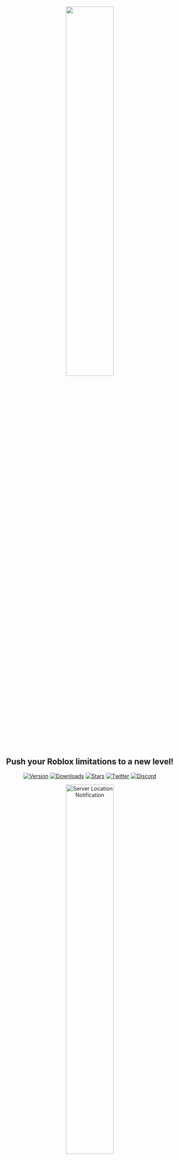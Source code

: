 <h1 align="center"><img align="center" src="https://obx.efaz.dev/BootstrapImages/Banner.png" height="50%" width="50%"></h1>
<h2 align="center">Push your Roblox limitations to a new level!</h2>
<p align="center">
    <a href="https://github.com/EfazDev/orangeblox/releases/latest"><img src="https://img.shields.io/github/v/release/EfazDev/orangeblox?color=ff4b00&label=%F0%9F%94%84%20Version" alt="Version"></a>
    <a href="https://github.com/EfazDev/orangeblox/releases/latest"><img src="https://img.shields.io/github/downloads/EfazDev/orangeblox/total?color=ff4b00&label=%F0%9F%92%BB%20Downloads" alt="Downloads"></a>
    <a href="https://github.com/EfazDev/orangeblox"><img src="https://img.shields.io/github/stars/EfazDev/orangeblox?style=smooth&label=%E2%AD%90%20Stars&color=ff4b00" alt="Stars"></a>    
    <a href="https://twitter.efaz.dev"><img src="https://img.shields.io/twitter/follow/EfazDev?style=social&labelColor=00ffff&color=00ffff" alt="Twitter"></a>
    <a href="https://discord.efaz.dev"><img src="https://img.shields.io/discord/1099350065560166543?logo=discord&logoColor=white&label=discord&color=4d3dff" alt="Discord"></a>    
</p>
<p align="center">
    <img align="center" src="https://obx.efaz.dev/BootstrapImages/ServerLocations.png" height="50%" width="50%" alt="Server Location Notification"><br>
    <p align="center">
        <img src="https://obx.efaz.dev/BootstrapImages/WebhookPlayer.png" alt="Server Location Notification">
        <img src="https://obx.efaz.dev/BootstrapImages/WebhookStudio.png" alt="Server Location Notification">
    </p>
    <p align="center">
        <img src="https://obx.efaz.dev/BootstrapImages/PlayerRPC.png" alt="Player Discord Rich Presence">
        <img src="https://obx.efaz.dev/BootstrapImages/StudioRPC.png" alt="Studio Discord Rich Presence">
    </p>
    <p align="center">
        <img align="center" src="https://obx.efaz.dev/BootstrapImages/AvatarEditor.png" height="500" width="800" alt="Subway Surfers Avatar Map"><br><br><img align="center" src="https://obx.efaz.dev/BootstrapImages/MultipleInstance.png" alt="Multiple Roblox Instances with Pet Simulator 99 Opened">
    </p>
</p>

> [!IMPORTANT]
> Hello! If you were an user of Efaz's Roblox Bootstrap on v1.5.9 or lower, you might have noticed we have rebranded to OrangeBlox! Any mods and data are transferred as of this change and your mod scripts are able to still work under the EfazRobloxBootstrapAPI. However, you'll have to install manually rather than automatically downloading from the bootstrap. For more information, [click here.](https://github.com/efazdev/orangeblox/wiki/Rebranding-to-OrangeBlox)

## What is OrangeBlox?
OrangeBlox is a Python program heavily inspired by Bloxstrap made for macOS and Windows! It also uses [Activity Tracking](https://github.com/pizzaboxer/bloxstrap/wiki/What-is-activity-tracking%3F), supports [BloxstrapRPC](https://github.com/pizzaboxer/bloxstrap/wiki/Integrating-Bloxstrap-functionality-into-your-game) and a lot more!

## Features
1. Set FFlag and Global Setting Customizations on your Roblox installation!
2. Install Mods including a custom Avatar Map, App Icon, Cursor, and Death Sound!
3. Customize with unlimited mods that you can download and insert an extracted folder copy into the Mods folder! *[Requires to go through bootstrap in Mods Manager]
4. Use multiple instances directly by launching from your default web browser or the OrangeBlox app!
5. Get server locations when joining (courtesy of ipinfo.io)
6. Apply the same experience to Roblox Studio with mods!
7. Discord Rich Presences [Includes Support for BloxstrapRPC]
8. Roblox Studio Support with Mods and FFlags! *[FFlags may not work due to future Roblox updates]
9. Discord Webhooks [Join, Disconnect, Teleport, Crash, BloxstrapRPC and More Notifications!]
10. Run Python Scripts based on events ran on the Roblox client using Mod Scripts! *[One script limit]
11. Play Roblox/Run Studio app so you can run Roblox directly!
12. Read Logs from Roblox using RobloxFastFlagsInstaller* (requires Debug Mode)!
13. + Way more features that can be explored!

## Requirements
1. [Latest ZIP of OrangeBlox](https://github.com/EfazDev/orangeblox/releases/latest)
2. [Windows 10.0.17134 (April 2018)](https://www.microsoft.com/en-us/software-download/) or [macOS 10.13 (High Sierra)](https://apps.apple.com/us/app/macos-high-sierra/id1246284741)
3. [Python 3.11+](https://www.python.org/downloads/) (You may install Python 3.13.3 from InstallPython.bat (Windows) or from InstallPython.sh (macOS))
4. Python Modules: <br>
   macOS: pip install pypresence pyobjc-core pyobjc-framework-Quartz pyobjc-framework-Cocoa posix-ipc requests plyer <br>
   Windows: pip install pypresence requests pywin32 plyer

## Install
1. Once you have installed Python 3.11 or higher and downloaded the ZIP file, extract the full ZIP into a new folder.
2. After you have EXTRACTED the folder, open it and make sure you see Install.py. Once you do, run it.
2. Complete the installation process and once it says success, run the bootstrap by using the Launchpad for macOS or by using the Search Menu for Windows.
3. Complete the tutorial about how to use the bootstrap.
4. Done! You have installed OrangeBlox!
> [!NOTE]
> If there's an error during the installation process, try checking if your computer is supported or if something was edited that may cause this error. macOS may also edit permissions of the files if run under an admin account, keep an insight of that.

## Anti-Virus Information
> [!IMPORTANT]
> OrangeBlox is a safe Windows/macOS program and won't harm your Roblox account. However, pyinstaller has some issues where apps created contain false positives detecting from anti-virus software. For example, Windows Defender may detect the bootstrap with Win32/Wacapew.C!ml. You may need to authorize the app through your anti-virus or build the app directly in order to allow use.

## Hashes
| File | MD5 Hash |
| --- | --- |
| Main Bootstrap (Main.py) | `c125c6b250bf20b08b4281b589d85d86` |
| Roblox FFlag Installer (RobloxFastFlagsInstaller.py) | `a32c13a7dc33ccb1787d0db78de3552c` |
| Installer (Install.py) | `493e81980ba83d28f8ebb9f864845d86` |
| Bootstrap API (OrangeAPI.py) | `0674debf619a51768df8b9cf783aff6e` |
| Discord Presence Handler (DiscordPresenceHandler.py) | `4750ac894f5154d8be739f5f662f6165` |
| Pip Handler (PipHandler.py) | `20952cb60bab3a8c5249cfa7928ced6f` |

## Credits
1. Made by <a href="https://www.efaz.dev"><img src="https://img.shields.io/static/v1?label=&color=ff4b00&message=@EfazDev%20%F0%9F%8D%8A" style="margin-bottom: -4px;" alt="@EfazDev 🍊"></a>
2. Old Death Sound and Cursors were sourced from <a href="https://github.com/pizzaboxer/bloxstrap"><img src="https://img.shields.io/static/v1?label=&color=bb00ff&message=Bloxstrap%20%F0%9F%8E%AE" style="margin-bottom: -4px;" alt="Bloxstrap 🎮"></a>
3. Avatar Editor Maps were from <a href="https://github.com/Mielesgames/RobloxAvatarEditorMaps"><img src="https://img.shields.io/static/v1?label=&color=ff0062&message=Mielesgames%27s%20Map%20Files%20%F0%9F%97%BA%EF%B8%8F" style="margin-bottom: -4px;" alt="Mielesgames's Map Files 🗺️"></a> slightly edited to be usable for the current version of Roblox (as of the time of writing this)
4. Server Locations was made thanks to <a href="https://ipinfo.io/"><img src="https://img.shields.io/static/v1?label=&color=00AFFF&message=ipinfo.io%20%F0%9F%8C%90" style="margin-bottom: -4px;" alt="ipinfo.io 🌐"></a> as it wouldn't be possible to convert ip addresses without them!
5. The logo of OrangeBlox was made thanks of <a href="https://twitter.com/_Cabled_"><img src="https://img.shields.io/static/v1?label=&color=ffff00&message=@CabledRblx%20%F0%9F%A6%86" style="margin-bottom: -4px;" alt="@CabledRblx 🦆"></a>. Thanks :)
6. macOS and Windows App was built using <a href="https://pyinstaller.org/en/stable/"><img src="https://img.shields.io/static/v1?label=&color=00AFFF&message=pyinstaller%20%F0%9F%93%A6" style="margin-bottom: -4px;" alt="pyinstaller 📦"></a>. You can recreate and deploy using this command: `python3 Install.py --rebuild-mode --rebuild-pyinstaller --rebuild-clang --full-rebuild`
> [!IMPORTANT]
> This command can be used using the native operating system your computer has. You will also need to run the rebuilding process in the OrangeBlox folder as current path. For Windows, in order to build a x86 exe file in x64, use Python in x86 and include the `--full-rebuild` argument. Arguments `--rebuild-clang` is only available in macOS and requires Xcode Command Tools to be installed